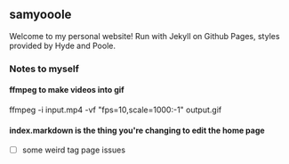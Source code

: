 ## samyooole

Welcome to my personal website! Run with Jekyll on Github Pages, styles provided by Hyde and Poole.


### Notes to myself

#### ffmpeg to make videos into gif

ffmpeg -i input.mp4 -vf "fps=10,scale=1000:-1" output.gif

#### index.markdown is the thing you're changing to edit the home page


- [ ] some weird tag page issues
